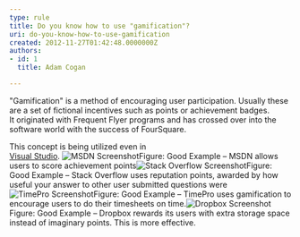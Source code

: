 ```yaml
---
type: rule
title: Do you know how to use "gamification"?
uri: do-you-know-how-to-use-gamification
created: 2012-11-27T01:42:48.0000000Z
authors:
- id: 1
  title: Adam Cogan

---
```


 
"Gamification" is a method of encouraging user participation. Usually these are a set of fictional incentives such as points or achievement badges.
   ​  
It originated with Frequent Flyer programs and has crossed over into the software world with the success of FourSquare.

This concept is being utilized even in <br>   [Visual Studio](http&#58;//channel9.msdn.com/achievements/visualstudio). 
![MSDN Screenshot](http&#58;//www.ssw.com.au/ssw/Standards/Rules/Images/msdn-statistics.jpg)Figure: Good Example – MSDN allows users to score achievement points![Stack Overflow Screenshot](http&#58;//www.ssw.com.au/ssw/Standards/Rules/Images/stack-overflow-points.jpg)Figure: Good Example – Stack Overflow uses reputation points, awarded by how useful your answer to other user submitted questions were![TimePro Screenshot](/PublishingImages/gamification-timepro.png)Figure: Good Example – TimePro uses gamification to encourage users to do their timesheets on time.![Dropbox Screenshot](/PublishingImages/gamification-dropbox.png)Figure: Good Example – Dropbox rewards its users with extra storage space instead of imaginary points. This is more effective.
